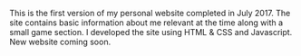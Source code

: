 This is the first version of my personal website completed in July 2017. The site contains basic information about me relevant at the time along with a small game section. I developed the site using HTML & CSS and Javascript. New website coming soon.